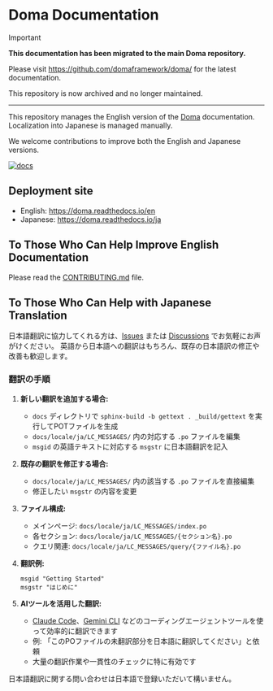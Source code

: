 # Doma Documentation

> [!IMPORTANT]
> **This documentation has been migrated to the main Doma repository.**
> 
> Please visit https://github.com/domaframework/doma/ for the latest documentation.
> 
> This repository is now archived and no longer maintained.

---

This repository manages the English version of the [Doma](https://github.com/domaframework/doma) documentation.
Localization into Japanese is managed manually.

We welcome contributions to improve both the English and Japanese versions.

[![docs](https://readthedocs.org/projects/doma/badge/?version=latest)](https://doma.readthedocs.io/en/latest/)

## Deployment site

- English: https://doma.readthedocs.io/en
- Japanese: https://doma.readthedocs.io/ja

## To Those Who Can Help Improve English Documentation

Please read the [CONTRIBUTING.md](CONTRIBUTING.md) file.

## To Those Who Can Help with Japanese Translation

日本語翻訳に協力してくれる方は、[Issues](https://github.com/domaframework/doma-docs/issues) または [Discussions](https://github.com/domaframework/doma-docs/discussions) でお気軽にお声がけください。
英語から日本語への翻訳はもちろん、既存の日本語訳の修正や改善も歓迎します。

### 翻訳の手順

1. **新しい翻訳を追加する場合:**
   - `docs` ディレクトリで `sphinx-build -b gettext . _build/gettext` を実行してPOTファイルを生成
   - `docs/locale/ja/LC_MESSAGES/` 内の対応する `.po` ファイルを編集
   - `msgid` の英語テキストに対応する `msgstr` に日本語翻訳を記入

2. **既存の翻訳を修正する場合:**
   - `docs/locale/ja/LC_MESSAGES/` 内の該当する `.po` ファイルを直接編集
   - 修正したい `msgstr` の内容を変更

3. **ファイル構成:**
   - メインページ: `docs/locale/ja/LC_MESSAGES/index.po`
   - 各セクション: `docs/locale/ja/LC_MESSAGES/{セクション名}.po`
   - クエリ関連: `docs/locale/ja/LC_MESSAGES/query/{ファイル名}.po`

4. **翻訳例:**
   ```
   msgid "Getting Started"
   msgstr "はじめに"
   ```

5. **AIツールを活用した翻訳:**
   - [Claude Code](https://claude.ai/code)、[Gemini CLI](https://github.com/google-gemini/gemini-cli) などのコーディングエージェントツールを使って効率的に翻訳できます
   - 例: 「このPOファイルの未翻訳部分を日本語に翻訳してください」と依頼
   - 大量の翻訳作業や一貫性のチェックに特に有効です

日本語翻訳に関する問い合わせは日本語で登録いただいて構いません。

